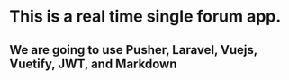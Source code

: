 # This is a real time single forum app.

## We are going to use Pusher, Laravel, Vuejs, Vuetify, JWT, and Markdown
